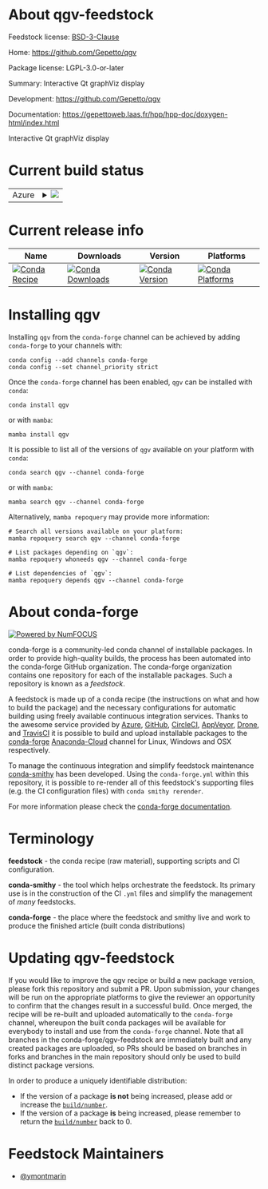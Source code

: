 About qgv-feedstock
===================

Feedstock license: [BSD-3-Clause](https://github.com/conda-forge/qgv-feedstock/blob/main/LICENSE.txt)

Home: https://github.com/Gepetto/qgv

Package license: LGPL-3.0-or-later

Summary: Interactive Qt graphViz display

Development: https://github.com/Gepetto/qgv

Documentation: https://gepettoweb.laas.fr/hpp/hpp-doc/doxygen-html/index.html

Interactive Qt graphViz display

Current build status
====================


<table>
    
  <tr>
    <td>Azure</td>
    <td>
      <details>
        <summary>
          <a href="https://dev.azure.com/conda-forge/feedstock-builds/_build/latest?definitionId=20549&branchName=main">
            <img src="https://dev.azure.com/conda-forge/feedstock-builds/_apis/build/status/qgv-feedstock?branchName=main">
          </a>
        </summary>
        <table>
          <thead><tr><th>Variant</th><th>Status</th></tr></thead>
          <tbody><tr>
              <td>linux_64</td>
              <td>
                <a href="https://dev.azure.com/conda-forge/feedstock-builds/_build/latest?definitionId=20549&branchName=main">
                  <img src="https://dev.azure.com/conda-forge/feedstock-builds/_apis/build/status/qgv-feedstock?branchName=main&jobName=linux&configuration=linux%20linux_64_" alt="variant">
                </a>
              </td>
            </tr><tr>
              <td>osx_64</td>
              <td>
                <a href="https://dev.azure.com/conda-forge/feedstock-builds/_build/latest?definitionId=20549&branchName=main">
                  <img src="https://dev.azure.com/conda-forge/feedstock-builds/_apis/build/status/qgv-feedstock?branchName=main&jobName=osx&configuration=osx%20osx_64_" alt="variant">
                </a>
              </td>
            </tr>
          </tbody>
        </table>
      </details>
    </td>
  </tr>
</table>

Current release info
====================

| Name | Downloads | Version | Platforms |
| --- | --- | --- | --- |
| [![Conda Recipe](https://img.shields.io/badge/recipe-qgv-green.svg)](https://anaconda.org/conda-forge/qgv) | [![Conda Downloads](https://img.shields.io/conda/dn/conda-forge/qgv.svg)](https://anaconda.org/conda-forge/qgv) | [![Conda Version](https://img.shields.io/conda/vn/conda-forge/qgv.svg)](https://anaconda.org/conda-forge/qgv) | [![Conda Platforms](https://img.shields.io/conda/pn/conda-forge/qgv.svg)](https://anaconda.org/conda-forge/qgv) |

Installing qgv
==============

Installing `qgv` from the `conda-forge` channel can be achieved by adding `conda-forge` to your channels with:

```
conda config --add channels conda-forge
conda config --set channel_priority strict
```

Once the `conda-forge` channel has been enabled, `qgv` can be installed with `conda`:

```
conda install qgv
```

or with `mamba`:

```
mamba install qgv
```

It is possible to list all of the versions of `qgv` available on your platform with `conda`:

```
conda search qgv --channel conda-forge
```

or with `mamba`:

```
mamba search qgv --channel conda-forge
```

Alternatively, `mamba repoquery` may provide more information:

```
# Search all versions available on your platform:
mamba repoquery search qgv --channel conda-forge

# List packages depending on `qgv`:
mamba repoquery whoneeds qgv --channel conda-forge

# List dependencies of `qgv`:
mamba repoquery depends qgv --channel conda-forge
```


About conda-forge
=================

[![Powered by
NumFOCUS](https://img.shields.io/badge/powered%20by-NumFOCUS-orange.svg?style=flat&colorA=E1523D&colorB=007D8A)](https://numfocus.org)

conda-forge is a community-led conda channel of installable packages.
In order to provide high-quality builds, the process has been automated into the
conda-forge GitHub organization. The conda-forge organization contains one repository
for each of the installable packages. Such a repository is known as a *feedstock*.

A feedstock is made up of a conda recipe (the instructions on what and how to build
the package) and the necessary configurations for automatic building using freely
available continuous integration services. Thanks to the awesome service provided by
[Azure](https://azure.microsoft.com/en-us/services/devops/), [GitHub](https://github.com/),
[CircleCI](https://circleci.com/), [AppVeyor](https://www.appveyor.com/),
[Drone](https://cloud.drone.io/welcome), and [TravisCI](https://travis-ci.com/)
it is possible to build and upload installable packages to the
[conda-forge](https://anaconda.org/conda-forge) [Anaconda-Cloud](https://anaconda.org/)
channel for Linux, Windows and OSX respectively.

To manage the continuous integration and simplify feedstock maintenance
[conda-smithy](https://github.com/conda-forge/conda-smithy) has been developed.
Using the ``conda-forge.yml`` within this repository, it is possible to re-render all of
this feedstock's supporting files (e.g. the CI configuration files) with ``conda smithy rerender``.

For more information please check the [conda-forge documentation](https://conda-forge.org/docs/).

Terminology
===========

**feedstock** - the conda recipe (raw material), supporting scripts and CI configuration.

**conda-smithy** - the tool which helps orchestrate the feedstock.
                   Its primary use is in the construction of the CI ``.yml`` files
                   and simplify the management of *many* feedstocks.

**conda-forge** - the place where the feedstock and smithy live and work to
                  produce the finished article (built conda distributions)


Updating qgv-feedstock
======================

If you would like to improve the qgv recipe or build a new
package version, please fork this repository and submit a PR. Upon submission,
your changes will be run on the appropriate platforms to give the reviewer an
opportunity to confirm that the changes result in a successful build. Once
merged, the recipe will be re-built and uploaded automatically to the
`conda-forge` channel, whereupon the built conda packages will be available for
everybody to install and use from the `conda-forge` channel.
Note that all branches in the conda-forge/qgv-feedstock are
immediately built and any created packages are uploaded, so PRs should be based
on branches in forks and branches in the main repository should only be used to
build distinct package versions.

In order to produce a uniquely identifiable distribution:
 * If the version of a package **is not** being increased, please add or increase
   the [``build/number``](https://docs.conda.io/projects/conda-build/en/latest/resources/define-metadata.html#build-number-and-string).
 * If the version of a package **is** being increased, please remember to return
   the [``build/number``](https://docs.conda.io/projects/conda-build/en/latest/resources/define-metadata.html#build-number-and-string)
   back to 0.

Feedstock Maintainers
=====================

* [@ymontmarin](https://github.com/ymontmarin/)

